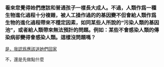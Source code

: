 ### 看來您覺得她們應該和普通孩子一樣長大成人。不過，人類作爲一種生物進化過程十分複雜，被人工操作過的的基因變不但會給人類作爲生物的進化過程帶來不穩定因素，如同某些人所說的“污染人類的基因池”，或者給人類帶來無法預計的問題。例如：某些不會感染人類的傳染病卻變得會感染人類。這樣沒問題嗎？

[是，我認爲應該送她們回家](end1.md)

不，還是先做點什麼
